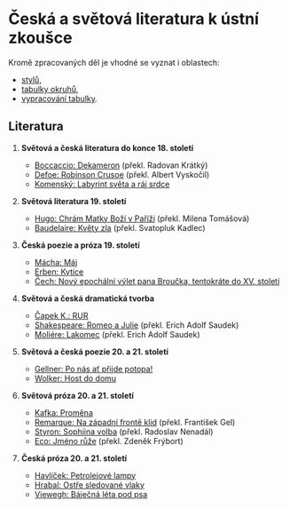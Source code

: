 # Česká a světová literatura k ústní zkoušce

Kromě zpracovaných děl je vhodné se vyznat i oblastech:

* [stylů](_styly.md),
* [tabulky okruhů](_tabulka.md),
* [vypracování tabulky](_tabulka-jak-na.md).

## Literatura

1. **Světová a česká literatura do konce 18. století**

    * [Boccaccio: Dekameron](dekameron_giovanni-boccaccio.md) (překl. Radovan Krátký)
    * [Defoe: Robinson Crusoe](robinson-crusoe_daniel-defoe.md) (překl. Albert Vyskočil)
    * [Komenský: Labyrint světa a ráj srdce](labyrint-sveta-a-raj-srdce_jan-amos-komensky.md)

1. **Světová literatura 19. století**

    * [Hugo: Chrám Matky Boží v Paříži](chram-matky-bozi-v-parizi_victor-hugo.md) (překl. Milena Tomášová)
    * [Baudelaire: Květy zla](kvety-zla_charles-baudelaire.md) (překl. Svatopluk Kadlec)

1. **Česká poezie a próza 19. století**

    * [Mácha: Máj](maj_karel-hynek-macha.md)
    * [Erben: Kytice](kytice_karel-jaromir-erben.md)
    * [Čech: Nový epochální výlet pana Broučka, tentokráte do XV. století](novy-epochalni-vylet-pana-broucka_svatopluk-cech.md)

1. **Světová a česká dramatická tvorba**

    * [Čapek K.: RUR](rur_karel-capek.md)
    * [Shakespeare: Romeo a Julie](romeo-a-julie_shakespeare.md) (překl. Erich Adolf Saudek)
    * [Moliére: Lakomec](lakomec_moliere.md) (překl. Erich Adolf Saudek)

1. **Světová a česká poezie 20. a 21. století**

    * [Gellner: Po nás ať přijde potopa!](po-nas-at-prijde-potopa_frantisek-gellner.md)
    * [Wolker: Host do domu](host-do-domu_jiri-wolker.md)

1. **Světová próza 20. a 21. století**

    * [Kafka: Proměna](promena_franz-kafka.md)
    * [Remarque: Na západní frontě klid](na-zapadni-fronte-klid_erich-maria-remarque.md) (překl. František Gel)
    * [Styron: Sophiina volba](sophiina-volba_william-styron.md) (překl. Radoslav Nenadál)
    * [Eco: Jméno růže](jmeno-ruze_umberto-eco.md) (překl. Zdeněk Frýbort)

1. **Česká próza 20. a 21. století**

    * [Havlíček: Petrolejové lampy](petrolejove-lampy_jaroslav-havlicek.md)
    * [Hrabal: Ostře sledované vlaky](ostre-sledovane-vlaky_bohumil-hrabal.md)
    * [Viewegh: Báječná léta pod psa](bajecna-leta-pod-psa_michal-viewegh.md)

